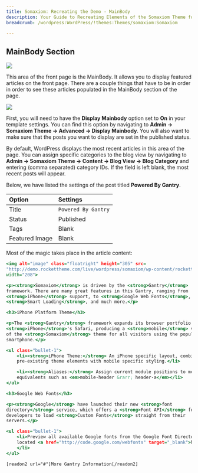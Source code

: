```yaml
---
title: Somaxiom: Recreating the Demo - MainBody
description: Your Guide to Recreating Elements of the Somaxiom Theme for WordPress
breadcrumb: /wordpress:WordPress/!themes:Themes/somaxiom:Somaxiom

---
```


MainBody Section
-----

![][demo]

This area of the front page is the MainBody. It allows you to display featured articles on the front page. There are a couple things that have to be in order in order to see these articles populated in the MainBody section of the page.

![][mainbody]

First, you will need to have the **Display Mainbody** option set to **On** in your template settings. You can find this option by navigating to **Admin -> Somaxiom Theme -> Advanced -> Display Mainbody**. You will also want to make sure that the posts you want to display are set in the published status.

By default, WordPress displays the most recent articles in this area of the page. You can assign specific categories to the blog view by navigating to **Admin -> Somaxiom Theme -> Content -> Blog View -> Blog Category** and entering (comma separated) category IDs. If the field is left blank, the most recent posts will appear.

Below, we have listed the settings of the post titled **Powered By Gantry**.

| Option         | Settings            |
| :----------    | :----------         |
| Title          | `Powered By Gantry` |
| Status         | Published           |
| Tags           | Blank               |
| Featured Image | Blank               |


Most of the magic takes place in the article content:

~~~ .html
<img alt="image" class="floatright" height="305" src=
"http://demo.rockettheme.com/live/wordpress/somaxiom/wp-content/rockettheme/rt_somaxiom_wp/frontpage/gantry-iphone.jpg"
width="208">

<p><strong>Somaxiom</strong> is driven by the <strong>Gantry</strong>
framework. There are many great features in this Gantry, ranging from
<strong>iPhone</strong> support, to <strong>Google Web Fonts</strong>, to
<strong>Smart Loading</strong>, and much more.</p>

<h3>iPhone Platform Theme</h3>

<p>The <strong>Gantry</strong> framework expands its browser portfolio to
<strong>iPhone</strong>'s Safari, producing a <strong>mobile</strong> version
of the <strong>Somaxiom</strong> theme for all visitors using the popular
smartphone.</p>

<ul class="bullet-1">
    <li><strong>iPhone Theme:</strong> An iPhone specific layout, combining
    pre-existing theme elements with mobile specific styling.</li>

    <li><strong>Aliases:</strong> Assign current module positions to mobile
    equivalents such as <em>mobile-header &rarr; header-a</em></li>
</ul>

<h3>Google Web Fonts</h3>

<p><strong>Google</strong> have launched their new <strong>font
directory</strong> service, which offers a <strong>Font API</strong> for web
developers to load <strong>Custom Fonts</strong> straight from their
servers.</p>

<ul class="bullet-1">
    <li>Preview all available Google fonts from the Google Font Directory
    located <a href="http://code.google.com/webfonts" target="_blank">here</a>
    </li>
</ul>

[readon2 url="#"]More Gantry Information[/readon2]
~~~

[demo]: assets/demo_6.jpeg
[mainbody]: assets/setadvanced.jpeg
